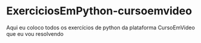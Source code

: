 # ExerciciosEmPython-cursoemvideo
 Aqui eu coloco todos os exercícios de python da plataforma CursoEmVideo que eu vou resolvendo
